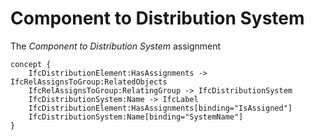 Component to Distribution System
================================

The _Component to Distribution System_ assignment

```
concept {
    IfcDistributionElement:HasAssignments -> IfcRelAssignsToGroup:RelatedObjects
    IfcRelAssignsToGroup:RelatingGroup -> IfcDistributionSystem
    IfcDistributionSystem:Name -> IfcLabel
    IfcDistributionElement:HasAssignments[binding="IsAssigned"]
    IfcDistributionSystem:Name[binding="SystemName"]
}
```
